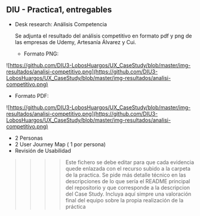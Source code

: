 ## DIU - Practica1, entregables


- Desk research: Análisis Competencia

  Se adjunta el resultado del análisis competitivo en formato pdf y png de las empresas de Udemy, Artesanía Álvarez y Cui.

  - Formato PNG:

![https://github.com/DIU3-LobosHuargos/UX_CaseStudy/blob/master/img-resultados/analisi-competitivo.png](https://github.com/DIU3-LobosHuargos/UX_CaseStudy/blob/master/img-resultados/analisi-competitivo.png)
    
  - Formato PDF:

![https://github.com/DIU3-LobosHuargos/UX_CaseStudy/blob/master/img-resultados/analisi-competitivo.png](https://github.com/DIU3-LobosHuargos/UX_CaseStudy/blob/master/img-resultados/analisi-competitivo.png)
  
- 2 Personas 
- 2 User Journey Map  ( 1 por persona)
- Revisión de Usabilidad 


>>>> Este fichero se debe editar para que cada evidencia quede enlazada con el recurso subido a la carpeta de la practica. Se pide más detalle técnico en las descripciones de lo que sería el README principal del repositorio y que corresponde a la descripcion del Case Study.
>>>> Incluya aquí simpre una valoración final del equipo sobre la propia realización de la práctica
